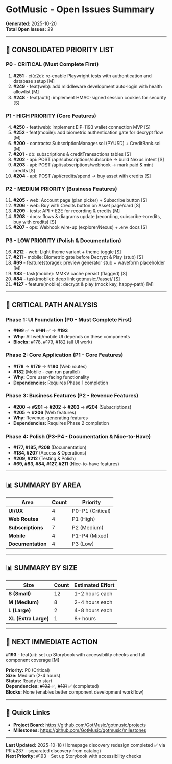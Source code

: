 # GotMusic - Open Issues Summary
**Generated:** 2025-10-20  
**Total Open Issues:** 29

---

## 🎯 **CONSOLIDATED PRIORITY LIST**

### **P0 - CRITICAL (Must Complete First)**
1. **#251** - ci(e2e): re-enable Playwright tests with authentication and database setup [M]
2. **#249** - feat(web): add middleware development auto-login with health allowlist [M]
3. **#248** - feat(auth): implement HMAC-signed session cookies for security [S]

### **P1 - HIGH PRIORITY (Core Features)**
4. **#250** - feat(web): implement EIP-1193 wallet connection MVP [S]
5. **#252** - feat(mobile): add biometric authentication gate for decrypt flow [M]
6. **#200** - contracts: SubscriptionManager.sol (PYUSD) + CreditBank.sol [M]
7. **#201** - db: subscriptions & creditTransactions tables [S]
8. **#202** - api: POST /api/subscriptions/subscribe → build Nexus intent [S]
9. **#203** - api: POST /api/subscriptions/webhook → mark paid & mint credits [S]
10. **#204** - api: POST /api/credits/spend → buy asset with credits [S]

### **P2 - MEDIUM PRIORITY (Business Features)**
11. **#205** - web: Account page (plan picker) + Subscribe button [S]
12. **#206** - web: Buy with Credits button on Asset page/card [S]
13. **#209** - tests: API + E2E for recording & credits [M]
14. **#208** - docs: flows & diagrams update (recording, subscribe→credits, buy with credits) [S]
15. **#207** - ops: Webhook wire-up (explorer/Nexus) + .env docs [S]

### **P3 - LOW PRIORITY (Polish & Documentation)**
16. **#212** - web: Light theme variant + theme toggle [S]
17. **#211** - mobile: Biometric gate before Decrypt & Play (stub) [S]
18. **#69** - feature(storage): preview generator stub + waveform placeholder [M]
19. **#83** - task(mobile): MMKV cache persist (flagged) [S]
20. **#84** - task(mobile): deep link gotmusic://asset/<id> [S]
21. **#127** - feature(mobile): decrypt & play (mock key, happy-path) [M]

---

## 🚨 **CRITICAL PATH ANALYSIS**

### **Phase 1: UI Foundation (P0 - Must Complete First)**
- ~~**#192**~~ ✅ → ~~**#181**~~ ✅ → **#193**
- **Why:** All web/mobile UI depends on these components
- **Blocks:** #178, #179, #182 (all UI work)

### **Phase 2: Core Application (P1 - Core Features)**
- **#178** → **#179** → **#180** (Web routes)
- **#182** (Mobile - can run parallel)
- **Why:** Core user-facing functionality
- **Dependencies:** Requires Phase 1 completion

### **Phase 3: Business Features (P2 - Revenue Features)**
- **#200** → **#201** → **#202** → **#203** → **#204** (Subscriptions)
- **#205** → **#206** (Web features)
- **Why:** Revenue-generating features
- **Dependencies:** Requires Phase 2 completion

### **Phase 4: Polish (P3-P4 - Documentation & Nice-to-Have)**
- **#177, #185, #208** (Documentation)
- **#184, #207** (Access & Operations)
- **#209, #212** (Testing & Polish)
- **#69, #83, #84, #127, #211** (Nice-to-have features)

---

## 📊 **SUMMARY BY AREA**

| Area | Count | Priority |
|------|-------|----------|
| **UI/UX** | 4 | P0-P1 (Critical) |
| **Web Routes** | 4 | P1 (High) |
| **Subscriptions** | 7 | P2 (Medium) |
| **Mobile** | 4 | P1-P4 (Mixed) |
| **Documentation** | 4 | P3 (Low) |

---

## 📊 **SUMMARY BY SIZE**

| Size | Count | Estimated Effort |
|------|-------|------------------|
| **S (Small)** | 12 | 1-2 hours each |
| **M (Medium)** | 8 | 2-4 hours each |
| **L (Large)** | 2 | 4-8 hours each |
| **XL (Extra Large)** | 1 | 8+ hours |

---

## 🎯 **NEXT IMMEDIATE ACTION**

**#193** - feat(ui): set up Storybook with accessibility checks and full component coverage [M]

**Priority:** P0 (Critical)  
**Size:** Medium (2-4 hours)  
**Status:** Ready to start  
**Dependencies:** ~~#192~~ ✅, ~~#181~~ ✅ (completed)  
**Blocks:** None (enables better component development workflow)

---

## 🔗 **Quick Links**

- **Project Board:** https://github.com/GotMusic/gotmusic/projects
- **Milestones:** https://github.com/GotMusic/gotmusic/milestones

---

**Last Updated:** 2025-10-18 (Homepage discovery redesign completed ✅ via PR #237 - separated discovery from catalog)  
**Next Priority:** #193 - Set up Storybook with accessibility checks